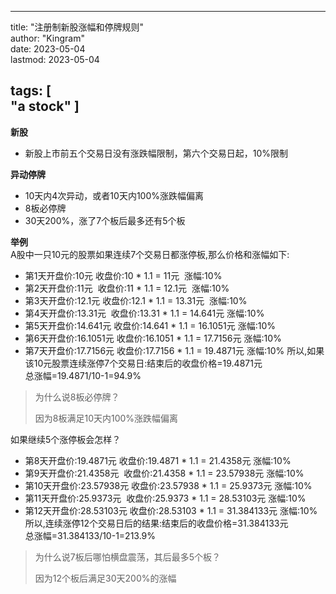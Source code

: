 
---
title: "注册制新股涨幅和停牌规则"   
author: "Kingram"  
date: 2023-05-04  
lastmod: 2023-05-04 

tags: [  
"a stock"
]
---

**新股**    
- 新股上市前五个交易日没有涨跌幅限制，第六个交易日起，10%限制

**异动停牌**   
- 10天内4次异动，或者10天内100%涨跌幅偏离
- 8板必停牌
- 30天200%，涨了7个板后最多还有5个板

**举例**   
A股中一只10元的股票如果连续7个交易日都涨停板,那么价格和涨幅如下:
- 第1天开盘价:10元  收盘价:10 * 1.1 = 11元  涨幅:10%
- 第2天开盘价:11元   收盘价:11 * 1.1 = 12.1元  涨幅:10%
- 第3天开盘价:12.1元  收盘价:12.1 * 1.1 = 13.31元  涨幅:10% 
- 第4天开盘价:13.31元  收盘价:13.31 * 1.1 = 14.641元 涨幅:10%
- 第5天开盘价:14.641元  收盘价:14.641 * 1.1 = 16.1051元 涨幅:10%  
- 第6天开盘价:16.1051元  收盘价:16.1051 * 1.1 = 17.7156元 涨幅:10% 
- 第7天开盘价:17.7156元  收盘价:17.7156 * 1.1 = 19.4871元 涨幅:10% 
所以,如果该10元股票连续涨停7个交易日:结束后的收盘价格=19.4871元  
总涨幅=19.4871/10-1=94.9%

> 为什么说8板必停牌？
> 
> 因为8板满足10天内100%涨跌幅偏离


如果继续5个涨停板会怎样？
- 第8天开盘价:19.4871元  收盘价:19.4871 * 1.1 = 21.4358元 涨幅:10%
- 第9天开盘价:21.4358元   收盘价:21.4358 * 1.1 = 23.57938元 涨幅:10%
- 第10天开盘价:23.57938元  收盘价:23.57938 * 1.1 = 25.9373元 涨幅:10% 
- 第11天开盘价:25.9373元   收盘价:25.9373 * 1.1 = 28.53103元 涨幅:10%
- 第12天开盘价:28.53103元  收盘价:28.53103 * 1.1 = 31.384133元 涨幅:10%  
所以,连续涨停12个交易日后的结果:结束后的收盘价格=31.384133元  
总涨幅=31.384133/10-1=213.9%

> 为什么说7板后哪怕横盘震荡，其后最多5个板？
> 
> 因为12个板后满足30天200%的涨幅
> 